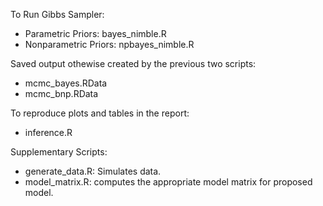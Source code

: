 To Run Gibbs Sampler:
- Parametric Priors: bayes_nimble.R
- Nonparametric Priors: npbayes_nimble.R

Saved output othewise created by the previous two scripts:
- mcmc_bayes.RData
- mcmc_bnp.RData

To reproduce plots and tables in the report:
- inference.R


Supplementary Scripts:
- generate_data.R: Simulates data.
- model_matrix.R: computes the appropriate model matrix for proposed model.
